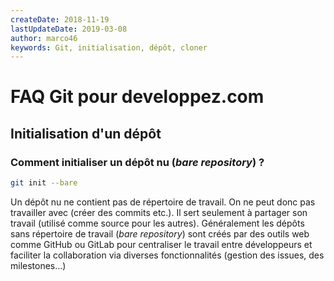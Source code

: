 ```yaml
---
createDate: 2018-11-19
lastUpdateDate: 2019-03-08
author: marco46
keywords: Git, initialisation, dépôt, cloner
---
```


# FAQ Git pour developpez.com

## Initialisation d'un dépôt

### Comment initialiser un dépôt nu (*bare repository*) ?

```bash
git init --bare
```

Un dépôt nu ne contient pas de répertoire de travail. On ne peut donc pas travailler avec (créer des commits etc.). Il sert seulement à partager son travail (utilisé comme source pour les autres). Généralement les dépôts sans répertoire de travail (*bare repository*) sont créés par des outils web comme GitHub ou GitLab pour centraliser le travail entre développeurs et faciliter la collaboration via diverses fonctionnalités (gestion des issues, des milestones...)
